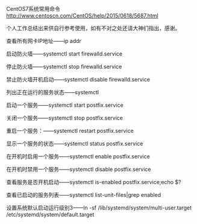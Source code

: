 

CentOS7系统常用命令
 http://www.centoscn.com/CentOS/help/2015/0618/5687.html

个人工作总结出来供自行参考使用，如有不对之处还请大神们指出，感谢。
 
查看所有网卡IP地址——ip addr
 
启动防火墙——systemctl start firewalld.service
 
停止防火墙——systemctl stop firewalld.service
 
禁止防火墙开机启动——systemctl disable firewalld.service
 
列出正在运行的服务状态——systemctl
 
启动一个服务——systemctl start postfix.service
 
关闭一个服务——systemctl stop postfix.service
 
重启一个服务：——systemctl restart postfix.service
 
显示一个服务的状态——systemctl status postfix.service
 
在开机时启用一个服务——systemctl enable postfix.service
 
在开机时禁用一个服务——systemctl disable postfix.service
 
查看服务是否开机启动——systemctl is-enabled postfix.service;echo $?
 
查看已启动的服务列表——systemctl list-unit-files|grep enabled
 
设置系统默认启动运行级别3——ln -sf /lib/systemd/system/multi-user.target /etc/systemd/system/default.target